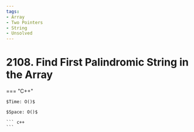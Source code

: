 ```yaml
---
tags:
- Array
- Two Pointers
- String
- Unsolved
---
```



# 2108. Find First Palindromic String in the Array

=== "C++"

    $Time: O()$

    $Space: O()$

    ``` c++
    ```